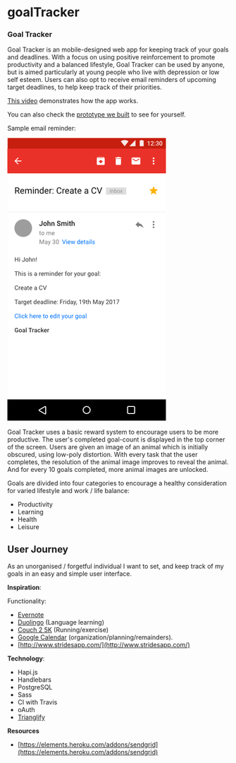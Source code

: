 # goalTracker

### Goal Tracker
Goal Tracker is an mobile-designed web app for keeping track of your goals and deadlines. With a focus on using positive reinforcement to promote productivity and a balanced lifestyle, Goal Tracker can be used by anyone, but is aimed particularly at young people who live with depression or low self esteem. Users can also opt to receive email reminders of upcoming target deadlines, to help keep track of their priorities.

[This video](https://dl.dropboxusercontent.com/u/5038771/GoalTracker%20Demo.mov) demonstrates how the app works.

You can also check the [prototype we built](https://goaltrackerapp.herokuapp.com/) to see for yourself.

Sample email reminder:

![sample image email](public/assets/images/Email-Notification-_-2.png)

Goal Tracker uses a basic reward system to encourage users to be more productive. The user's completed goal-count is displayed in the top corner of the screen. Users are given an image of an animal which is initially obscured, using low-poly distortion. With every task that the user completes, the resolution of the animal image improves to reveal the animal. And for every 10 goals completed, more animal images are unlocked.

Goals are divided into four categories to encourage a healthy consideration for varied lifestyle and work / life balance:

* Productivity
* Learning
* Health
* Leisure

## User Journey
As an unorganised / forgetful individual I want to set, and keep track of my goals in an easy and simple user interface.

**Inspiration**:

Functionality:
* [Evernote](https://evernote.com)
* [Duolingo](https://www.duolingo.com) (Language learning)
* [Couch 2 5K](www.c25kfree.com/) (Running/exercise)
* [Google Calendar](https://www.google.com/calendar) (organization/planning/remainders).
* [http://www.stridesapp.com/](http://www.stridesapp.com/)

**Technology**:
* Hapi.js
* Handlebars
* PostgreSQL
* Sass
* CI with Travis
* oAuth
* [Trianglify](https://github.com/qrohlf/trianglify)


**Resources**
- [https://elements.heroku.com/addons/sendgrid](https://elements.heroku.com/addons/sendgrid)
